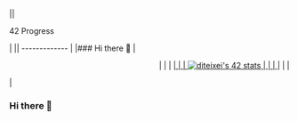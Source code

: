||<p color="navy"> 42 Progress </p> |
|| ------------- |
|### Hi there 👋 | <p align="right"> |
| |   <a href="https://github.com/oakoudad/badge42"> |
| |     <img src="https://badge.mediaplus.ma/darkblue/diteixei?UM6P=off" alt="diteixei's 42 stats" /> |
| |   </a> |
| | </p> |

### Hi there 👋

<!--
**Sma0sh/Sma0sh** is a ✨ _special_ ✨ repository because its `README.md` (this file) appears on your GitHub profile.

Here are some ideas to get you started:

- 🔭 I’m currently working on ...
- 🌱 I’m currently learning ...
- 👯 I’m looking to collaborate on ...
- 🤔 I’m looking for help with ...
- 💬 Ask me about ...
- 📫 How to reach me: ...
- 😄 Pronouns: ...
- ⚡ Fun fact: ...
-->
